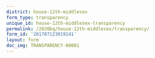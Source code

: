 ```yaml
---
district: house-12th-middlesex
form_type: transparency
unique_id: house-12th-middlesex-transparency
permalink: /2020bq/house-12th-middlesex/transparency/
form_id: '201707123019141'
layout: form
doc_img: TRANSPARENCY-00001
---
```

